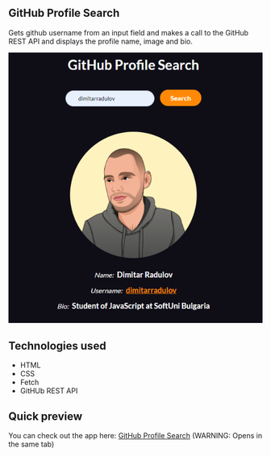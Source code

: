 ## GitHub Profile Search
Gets github username from an input field and makes a call to the GitHub REST API and displays the profile name, image and bio. 

![GitHub Profile Search](./app-preview.PNG)

## Technologies used
- HTML
- CSS
- Fetch
- GitHUb REST API

## Quick preview
You can check out the app here:
<a href="https://dimitarradulov.github.io/github-profile-search/" target="_blank">GitHub Profile Search</a> 
(WARNING: Opens in the same tab)
